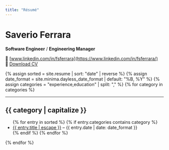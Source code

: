 ```yaml
---
title: "Résumé"
---
```

# Saverio Ferrara
**Software Engineer** / **Engineering Manager**

🔗 [www.linkedin.com/in/fsferrara](https://www.linkedin.com/in/fsferrara/)  
📄 [Download CV](/assets/downloads/resume/fsferrara-cv-it.pdf)


{% assign sorted = site.resume | sort: "date" | reverse %}
{% assign date_format = site.minima.dayless_date_format | default: "%B, %Y" %}
{% assign categories = "experience,education" | split: "," %}
{% for category in categories %}
<div id="#{{ category | slugize }}">
<hr />
<h2>
  <a name="{{ category | slugize }}"></a>{{ category | capitalize }}
</h2>
<ul>
  {% for entry in sorted %}
    {% if entry.categories contains category %}
    <li>
      <a href="{{ entry.url | relative_url }}">{{ entry.title | escape }}</a>
      <span class="post-meta"> – {{ entry.date | date: date_format }}</span>
    </li>
    {% endif %}
  {% endfor %}
</ul>
</div>
{% endfor %}
